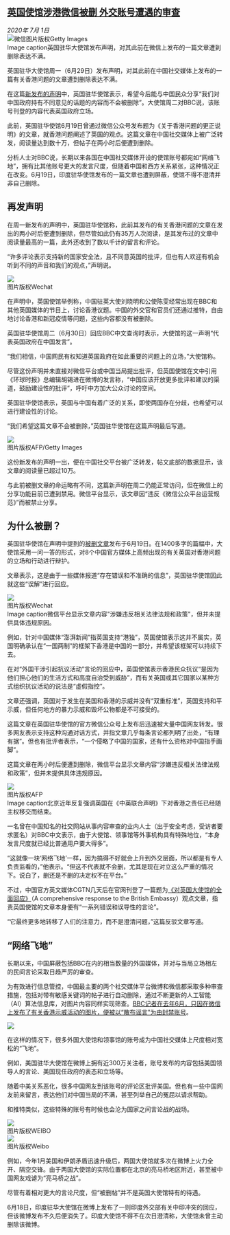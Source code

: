 <!--1593571554000-->
[英国使馆涉港微信被删 外交账号遭遇的审查](http://www.bbc.com/zhongwen/simp/chinese-news-53233651)
------

<div><i>2020年 7月 1日</i></div><div><div class="story-body__inner" property="articleBody"><div class="media-landscape has-caption full-width lead"><span class="image-and-copyright-container"><img class="js-image-replace" alt="微信" src="https://images.weserv.nl/?url=ichef.bbci.co.uk/news/640/cpsprodpb/4314/production/_111127171_gettyimages-988165318.jpg"><span class="off-screen">图片版权</span><span class="story-image-copyright">Getty Images</span></span><figcaption class="media-caption"><span class="off-screen">Image caption</span><span class="media-caption__text">英国驻华大使馆发布声明，对其此前在微信上发布的一篇文章遭到删除表达不满。</span></figcaption></div><p class="story-body__introduction">英国驻华大使馆周一（6月29日）发布声明，对其此前在中国社交媒体上发布的一篇有关香港问题的文章遭到删除表达不满。</p><div id="bbccom_mpu_3" class="bbccom_slot mpu-ad" aria-hidden="true"><div class="bbccom_advert"></div></div><p>在这篇<a href="https://mp.weixin.qq.com/s/AWNscSC-hx_LWtQSJ5Rz2w" class="story-body__link-external">新发布的声明</a>中，英国驻华使馆表示，希望今后能与中国民众分享“我们对中国政府持有不同意见的话题的内容而不会被删除”。大使馆周二对BBC说，该账号刊登的内容代表英国政府立场。</p><p>此前，英国驻华使馆6月19日曾通过微信公众号发布题为《关于香港问题的更正说明》的文章，就香港问题阐述了英国的观点。这篇文章在中国社交媒体上被广泛转发，阅读量达到数十万，但帖子在两小时后便遭到删除。</p><div id="bbccom_mpu_1_2" class="bbccom_slot mpu-ad" aria-hidden="true"><div class="bbccom_advert"></div></div><p>分析人士对BBC说，长期以来各国在中国社交媒体开设的使馆账号都宛如“网络飞地”，拥有比其他账号更大的发言尺度，但随着中国和西方关系紧张，这种情况正在改变。6月19日，印度驻华使馆发布的一篇文章也遭到屏蔽，使馆不得不澄清并非自己删除。</p><h2 class="story-body__crosshead">再发声明</h2><p>在周一新发布的声明中，英国驻华使馆称，此前其发布的有关香港问题的文章在发出的两小时后便遭到删除，但尽管如此仍有35万人次阅读，是其发布过的文章中阅读量最高的一篇，此外还收到了数以千计的留言和评论。</p><p>“许多评论表示支持新的国家安全法，且不同意英国的批评，但也有人欢迎有机会听到不同的声音和我们的观点，”声明说。</p><div class="media-landscape no-caption full-width"><span class="image-and-copyright-container"><img src="https://images.weserv.nl/?url=ichef.bbci.co.uk/news/640/cpsprodpb/61D6/production/_113164052_u3.jpg"><br><span class="off-screen">图片版权</span><span class="story-image-copyright">Wechat</span></span></div><p>在声明中，英国使馆举例称，中国驻英大使刘晓明和公使陈雯经常出现在BBC和其他英国媒体的节目上，讨论香港议题。中国的外交官和官员们还通过推特，自由地讨论香港和新冠疫情等问题，这些内容都没有被删除。</p><p>英国驻华使馆周二（6月30日）回应BBC中文查询时表示，大使馆的这一声明“代表英国政府在中国发言”。</p><p>“我们相信，中国网民有权知道英国政府在如此重要的问题上的立场，”大使馆称。</p><p>尽管这份声明并未直接对微信平台或中国当局提出批评，但英国使馆在文中引用《环球时报》总编辑胡锡进在微博的发言称，“中国应该开放更多批评和建议的渠道，鼓励建设性的批评”，呼吁中方加大公众讨论的空间。</p><p>英国驻华使馆表示，英国与中国有着广泛的关系，即使两国存在分歧，也希望可以进行建设性的讨论。</p><p>“我们希望这篇文章不会被删除，”英国驻华使馆在这篇声明最后写道。</p><div class="media-landscape no-caption full-width"><span class="image-and-copyright-container"><img src="https://images.weserv.nl/?url=ichef.bbci.co.uk/news/640/cpsprodpb/6F76/production/_107743582_gettyimages-1152562139-1.jpg"><br><span class="off-screen">图片版权</span><span class="story-image-copyright">AFP/Getty Images</span></span></div><p>这份新发布的声明一出，便在中国社交平台被广泛转发，帖文底部的数据显示，该文章的阅读量已超过10万。</p><p>与此前被删文章的命运略有不同，这篇新声明在周二仍能正常访问，但在微信上的分享功能目前已遭到禁用。微信平台显示，该文章因“违反《微信公众平台运营规范》”而被禁止分享。</p><h2 class="story-body__crosshead">为什么被删？</h2><p>英国驻华使馆在声明中提到的<a href="https://www.gov.uk/government/news/hong-kong-hong-kong-myth-busting-article.zh" class="story-body__link-external">被删文章</a>发布于6月19日。在1400多字的篇幅中，大使馆采用一问一答的形式，对8个中国官方媒体上高频出现的有关英国对香港问题的立场和行动进行辩护。</p><p>文章表示，这是由于一些媒体报道“存在错误和不准确的信息”，英国驻华使馆因此就这些“误解”进行回应。</p><div class="media-landscape has-caption full-width"><span class="image-and-copyright-container"><img src="https://images.weserv.nl/?url=ichef.bbci.co.uk/news/640/cpsprodpb/8CCE/production/_113164063_wechatimg2copy.jpg"><br><span class="off-screen">图片版权</span><span class="story-image-copyright">Wechat</span></span><figcaption class="media-caption"><span class="off-screen">Image caption</span><span class="media-caption__text">微信平台显示文章内容"涉嫌违反相关法律法规和政策"，但并未提供具体违规原因。</span></figcaption></div><p>例如，针对中国媒体“澎湃新闻”指英国支持“港独”，英国使馆表示这并不属实，英国明确承认在“一国两制”的框架下香港是中国的一部分，并希望该框架可以持续下去。</p><p>在对“外国干涉引起抗议活动”言论的回应中，英国使馆表示香港民众抗议“是因为他们担心他们的生活方式和高度自治受到威胁”，而有关英国或其它国家以某种方式组织抗议活动的说法是“虚假指控”。</p><p>文章还强调，英国对于发生在美国和香港的示威并没有“双重标准”，英国支持和平示威，但任何地方的暴力示威和毁坏公物都是不可接受的。</p><p>这篇文章在英国驻华使馆的官方微信公众号上发布后迅速被大量中国网友转发。很多网友表示支持这种沟通对话方式，并指文章几乎每条言论都列明了出处，“有理有据”。但也有批评者表示，“一个侵略了中国的国家，还有什么资格对中国指手画脚”。</p><p>这篇文章在两小时后便遭到删除，微信平台显示文章内容“涉嫌违反相关法律法规和政策”，但并未提供具体违规原因。</p><div class="media-landscape has-caption full-width"><span class="image-and-copyright-container"><img src="https://images.weserv.nl/?url=ichef.bbci.co.uk/news/640/cpsprodpb/0F11/production/_112875830_hi061725796-2048.jpg"><br><span class="off-screen">图片版权</span><span class="story-image-copyright">AFP</span></span><figcaption class="media-caption"><span class="off-screen">Image caption</span><span class="media-caption__text">北京近年反复强调英国在《中英联合声明》下对香港之责任已经随主权移交而结束。</span></figcaption></div><p>一名曾在中国知名的社交网站从事内容审查的业内人士（出于安全考虑，受访者要求匿名）对BBC中文表示，由于大使馆、领事馆等外事机构具有特殊地位，“本身发言尺度就已经比普通用户要大得多”。</p><p>“这就像一块‘网络飞地’一样，因为搞得不好就会上升到外交层面，所以都是有专人负责监看的，”他表示。“但这不代表就不会删，尤其是现在对立这么严重的情况下。说白了，删还是不删的决定权不在平台。”</p><p>不过，中国官方英文媒体CGTN几天后在官网刊登了一篇题为<a href="https://news.cgtn.com/news/2020-06-24/A-comprehensive-response-to-the-British-Embassy-RzICsgICEo/index.html" class="story-body__link-external">《对英国大使馆的全面回应》</a>（A comprehensive response to the British Embassy）观点文章，指责英国使馆的文章本身便有“一系列错误和误导性的言论”。</p><p>“它最终更多地转移了人们的注意力，而不是澄清问题，”这篇反驳文章写道。</p><h2 class="story-body__crosshead">“网络飞地”</h2><p>长期以来，中国屏蔽包括BBC在内的相当数量的外国媒体，并对与当局立场相左的民间言论采取日趋严厉的审查。</p><p>为有效进行信息管控，中国最主要的两个社交媒体平台微博和微信都采取多种审查措施，包括对带有敏感关键词的帖子进行自动删除，通过不断更新的人工智能（AI）算法信息库，对图片内容同样实现筛查。<a href="https://www.bbc.com/news/blogs-china-blog-48552907" class="story-body__link">BBC记者在去年6月，只因在微信上发布了有关香港示威活动的图片，便被以“散布谣言”为由封禁账号</a>。</p><div class="media-landscape no-caption full-width"><span class="image-and-copyright-container"><img src="https://images.weserv.nl/?url=ichef.bbci.co.uk/news/640/cpsprodpb/00F6/production/_113164200_2.jpg"><br></span></div><p>在这样的情况下，很多外国大使馆和领事馆的账号成为中国社交媒体上尺度相对宽松的“飞地”。</p><p>例如，美国驻华大使馆在微博上拥有近300万关注者，账号发布的内容包括美国领导人的言论、美国现任政府的表态和立场等。</p><p>随着中美关系恶化，很多中国网友到该账号的评论区批评美国。但也有一些中国网友前来留言，表达他们对中国当局的不满，甚至列举自己的冤屈以请求帮助。</p><p>和推特类似，这些特殊的账号有时候也会沦为国家之间言论战的战场。</p><div class="media-landscape no-caption full-width"><span class="image-and-copyright-container"><img src="https://images.weserv.nl/?url=ichef.bbci.co.uk/news/640/cpsprodpb/1484E/production/_113164048_u1.jpg"><br><span class="off-screen">图片版权</span><span class="story-image-copyright">WEIBO</span></span></div><div class="media-landscape no-caption full-width"><span class="image-and-copyright-container"><img src="https://images.weserv.nl/?url=ichef.bbci.co.uk/news/640/cpsprodpb/13B6/production/_113164050_u2.jpg"><br><span class="off-screen">图片版权</span><span class="story-image-copyright">Weibo</span></span></div><p>例如，今年1月美国和伊朗矛盾迅速升级后，两国大使馆就多次在微博上火力全开、隔空交锋。由于两国大使馆的实际位置都在北京的亮马桥地区附近，甚至被中国网友戏谑为“亮马桥之战”。</p><p>尽管有着相对更大的言论尺度，但“被删帖”并不是英国大使馆特有的待遇。</p><p>6月18日，印度驻华大使馆在微博上发布了一则印度外交部有关中印冲突的回应，但该微博发布不久后便消失了。印度大使馆不得不在次日澄清称，大使馆未曾主动删除该微博。</p></div></div>
